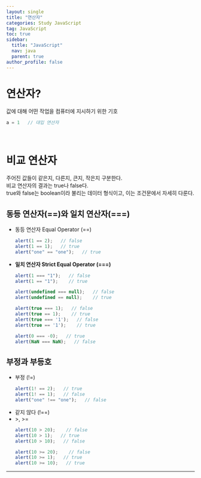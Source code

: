 ```yaml
---
layout: single
title: "연산자"
categories: Study JavaScript
tag: JavaScript
toc: true
sidebar:
  title: "JavaScript"
  nav: java
  parent: true
author_profile: false
---
```


# 연산자?
값에 대해 어떤 작업을 컴퓨터에 지시하기 위한 기호
```javascript
a = 1   // 대입 연산자
```
<br>

# 비교 연산자
주어진 값들이 같은지, 다른지, 큰지, 작은지 구분한다.  
비교 연산자의 결과는 true나 false다.  
true와 false는 boolean이라 불리는 데이터 형식이고, 이는 조건문에서 자세히 다룬다.  

## 동등 연산자(==)와 일치 연산자(===)
- 동등 연산자 Equal Operator (==)
  ```javascript
  alert(1 == 2);   // false
  alert(1 == 1);   // true
  alert("one" == "one");   // true
  ```
- **일치 연산자 Strict Equal Operator (===)**
  ```javascript
  alert(1 === "1");   // false
  alert(1 == "1");    // true
  ```
  ```javascript
  alert(undefined === null);   // false
  alert(undefined == null);    // true
  ```
  ```javascript
  alert(true === 1);   // false
  alert(true == 1);    // true
  alert(true === '1');   // false
  alert(true == '1');    // true
  ```
  ```javascript
  alert(0 === -0);   // true
  alert(NaN === NaN);   // false
  ```

## 부정과 부등호
- 부정 (!=)
  ```javascript
  alert(1! == 2);   // true
  alert(1! == 1);   // false
  alert("one" !== "one");   // false
  ```
- 같지 않다 (!==)
- \>, >=
  ```javascript
  alert(10 > 20);    // false
  alert(10 > 1);   // true
  alert(10 > 10);   // false
  ```
  ```javascript
  alert(10 >= 20);    // false
  alert(10 >= 1);   // true
  alert(10 >= 10);   // true
  ```

---
